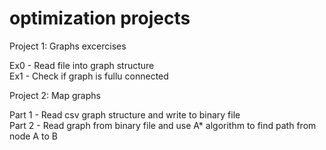 # optimization projects

Project 1: Graphs excercises

Ex0 - Read file into graph structure \
Ex1 - Check if graph is fullu connected

Project 2: Map graphs

Part 1 - Read csv graph structure and write to binary file \
Part 2 - Read graph from binary file and use A* algorithm to find path from node A to B 